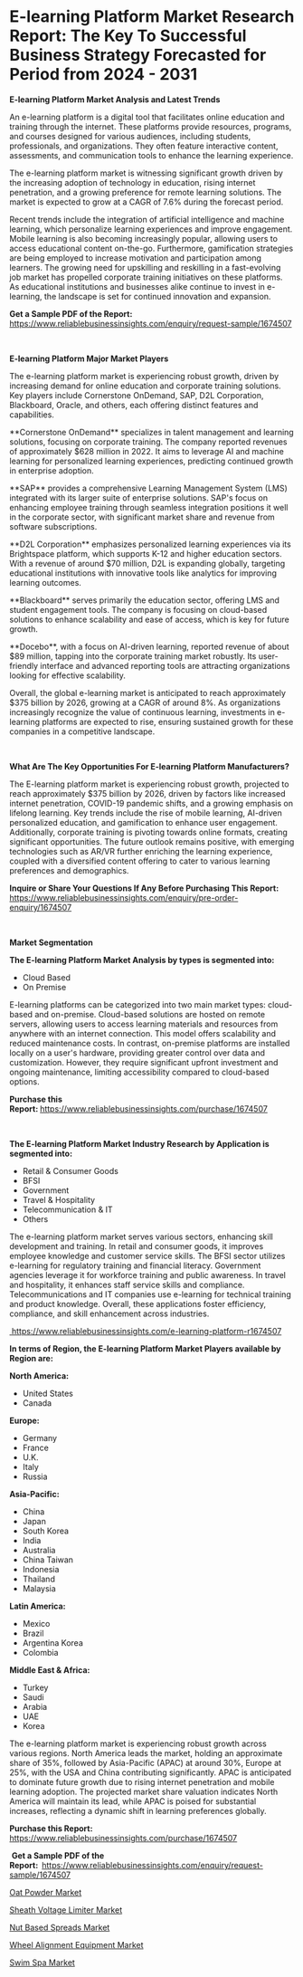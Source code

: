 <p><h1>E-learning Platform Market Research Report: The Key To Successful Business Strategy Forecasted for Period from 2024 - 2031</h1></p><p><strong>E-learning Platform Market Analysis and Latest Trends</strong></p>
<p><p>An e-learning platform is a digital tool that facilitates online education and training through the internet. These platforms provide resources, programs, and courses designed for various audiences, including students, professionals, and organizations. They often feature interactive content, assessments, and communication tools to enhance the learning experience.</p><p>The e-learning platform market is witnessing significant growth driven by the increasing adoption of technology in education, rising internet penetration, and a growing preference for remote learning solutions. The market is expected to grow at a CAGR of 7.6% during the forecast period. </p><p>Recent trends include the integration of artificial intelligence and machine learning, which personalize learning experiences and improve engagement. Mobile learning is also becoming increasingly popular, allowing users to access educational content on-the-go. Furthermore, gamification strategies are being employed to increase motivation and participation among learners. The growing need for upskilling and reskilling in a fast-evolving job market has propelled corporate training initiatives on these platforms. As educational institutions and businesses alike continue to invest in e-learning, the landscape is set for continued innovation and expansion.</p></p>
<p><strong>Get a Sample PDF of the Report:&nbsp;</strong> <a href="https://www.reliablebusinessinsights.com/enquiry/request-sample/1674507?utm_campaign=41&utm_medium=2&utm_source=Github&utm_content=ia&utm_term=10102024&utm_id=e-learning-platform">https://www.reliablebusinessinsights.com/enquiry/request-sample/1674507</a></p>
<p>&nbsp;</p>
<p><strong>E-learning Platform Major Market Players</strong></p>
<p><p>The e-learning platform market is experiencing robust growth, driven by increasing demand for online education and corporate training solutions. Key players include Cornerstone OnDemand, SAP, D2L Corporation, Blackboard, Oracle, and others, each offering distinct features and capabilities.</p><p>**Cornerstone OnDemand** specializes in talent management and learning solutions, focusing on corporate training. The company reported revenues of approximately $628 million in 2022. It aims to leverage AI and machine learning for personalized learning experiences, predicting continued growth in enterprise adoption.</p><p>**SAP** provides a comprehensive Learning Management System (LMS) integrated with its larger suite of enterprise solutions. SAP's focus on enhancing employee training through seamless integration positions it well in the corporate sector, with significant market share and revenue from software subscriptions.</p><p>**D2L Corporation** emphasizes personalized learning experiences via its Brightspace platform, which supports K-12 and higher education sectors. With a revenue of around $70 million, D2L is expanding globally, targeting educational institutions with innovative tools like analytics for improving learning outcomes.</p><p>**Blackboard** serves primarily the education sector, offering LMS and student engagement tools. The company is focusing on cloud-based solutions to enhance scalability and ease of access, which is key for future growth.</p><p>**Docebo**, with a focus on AI-driven learning, reported revenue of about $89 million, tapping into the corporate training market robustly. Its user-friendly interface and advanced reporting tools are attracting organizations looking for effective scalability.</p><p>Overall, the global e-learning market is anticipated to reach approximately $375 billion by 2026, growing at a CAGR of around 8%. As organizations increasingly recognize the value of continuous learning, investments in e-learning platforms are expected to rise, ensuring sustained growth for these companies in a competitive landscape.</p></p>
<p>&nbsp;</p>
<p><strong>What Are The Key Opportunities For E-learning Platform Manufacturers?</strong></p>
<p><p>The E-learning platform market is experiencing robust growth, projected to reach approximately $375 billion by 2026, driven by factors like increased internet penetration, COVID-19 pandemic shifts, and a growing emphasis on lifelong learning. Key trends include the rise of mobile learning, AI-driven personalized education, and gamification to enhance user engagement. Additionally, corporate training is pivoting towards online formats, creating significant opportunities. The future outlook remains positive, with emerging technologies such as AR/VR further enriching the learning experience, coupled with a diversified content offering to cater to various learning preferences and demographics.</p></p>
<p><strong>Inquire or Share Your Questions If Any Before Purchasing This Report:</strong> <a href="https://www.reliablebusinessinsights.com/enquiry/pre-order-enquiry/1674507?utm_campaign=41&utm_medium=2&utm_source=Github&utm_content=ia&utm_term=10102024&utm_id=e-learning-platform">https://www.reliablebusinessinsights.com/enquiry/pre-order-enquiry/1674507</a></p>
<p>&nbsp;</p>
<p><strong>Market Segmentation</strong></p>
<p><strong>The E-learning Platform Market Analysis by types is segmented into:</strong></p>
<p><ul><li>Cloud Based</li><li>On Premise</li></ul></p>
<p><p>E-learning platforms can be categorized into two main market types: cloud-based and on-premise. Cloud-based solutions are hosted on remote servers, allowing users to access learning materials and resources from anywhere with an internet connection. This model offers scalability and reduced maintenance costs. In contrast, on-premise platforms are installed locally on a user's hardware, providing greater control over data and customization. However, they require significant upfront investment and ongoing maintenance, limiting accessibility compared to cloud-based options.</p></p>
<p><strong>Purchase this Report:&nbsp;</strong><a href="https://www.reliablebusinessinsights.com/purchase/1674507?utm_campaign=41&utm_medium=2&utm_source=Github&utm_content=ia&utm_term=10102024&utm_id=e-learning-platform">https://www.reliablebusinessinsights.com/purchase/1674507</a></p>
<p>&nbsp;</p>
<p><strong>The E-learning Platform Market Industry Research by Application is segmented into:</strong></p>
<p><ul><li>Retail & Consumer Goods</li><li>BFSI</li><li>Government</li><li>Travel & Hospitality</li><li>Telecommunication & IT</li><li>Others</li></ul></p>
<p><p>The e-learning platform market serves various sectors, enhancing skill development and training. In retail and consumer goods, it improves employee knowledge and customer service skills. The BFSI sector utilizes e-learning for regulatory training and financial literacy. Government agencies leverage it for workforce training and public awareness. In travel and hospitality, it enhances staff service skills and compliance. Telecommunications and IT companies use e-learning for technical training and product knowledge. Overall, these applications foster efficiency, compliance, and skill enhancement across industries.</p></p>
<p><a href="https://www.reliablebusinessinsights.com/e-learning-platform-r1674507?utm_campaign=41&utm_medium=2&utm_source=Github&utm_content=ia&utm_term=10102024&utm_id=e-learning-platform">&nbsp;https://www.reliablebusinessinsights.com/e-learning-platform-r1674507</a></p>
<p><strong>In terms of Region, the E-learning Platform Market Players available by Region are:</strong></p>
<p>
    <p> <strong> North America: </strong>
        <ul>
            <li>United States</li>
            <li>Canada</li>
        </ul>
        </p> 
    <p> <strong> Europe: </strong>
        <ul>
            <li>Germany</li>
            <li>France</li>
            <li>U.K.</li>
            <li>Italy</li>
            <li>Russia</li>
        </ul>
        </p> 
    <p> <strong> Asia-Pacific: </strong>
        <ul>
            <li>China</li>
            <li>Japan</li>
            <li>South Korea</li>
            <li>India</li>
            <li>Australia</li>
            <li>China Taiwan</li>
            <li>Indonesia</li>
            <li>Thailand</li>
            <li>Malaysia</li>
        </ul>
        </p> 
    <p> <strong> Latin America: </strong>
        <ul>
            <li>Mexico</li>
            <li>Brazil</li>
            <li>Argentina Korea</li>
            <li>Colombia</li>
        </ul>
        </p> 
    <p> <strong> Middle East & Africa: </strong>
        <ul>
            <li>Turkey</li>
            <li>Saudi</li>
            <li>Arabia</li>
            <li>UAE</li>
            <li>Korea</li>
        </ul>
    </p>
    </p>
<p><p>The e-learning platform market is experiencing robust growth across various regions. North America leads the market, holding an approximate share of 35%, followed by Asia-Pacific (APAC) at around 30%, Europe at 25%, with the USA and China contributing significantly. APAC is anticipated to dominate future growth due to rising internet penetration and mobile learning adoption. The projected market share valuation indicates North America will maintain its lead, while APAC is poised for substantial increases, reflecting a dynamic shift in learning preferences globally.</p></p>
<p><strong>Purchase this Report: </strong><a href="https://www.reliablebusinessinsights.com/purchase/1674507?utm_campaign=41&utm_medium=2&utm_source=Github&utm_content=ia&utm_term=10102024&utm_id=e-learning-platform">https://www.reliablebusinessinsights.com/purchase/1674507</a></p>
<p>&nbsp;<strong>Get a Sample PDF of the Report:&nbsp;&nbsp;</strong><a href="https://www.reliablebusinessinsights.com/enquiry/request-sample/1674507?utm_campaign=41&utm_medium=2&utm_source=Github&utm_content=ia&utm_term=10102024&utm_id=e-learning-platform">https://www.reliablebusinessinsights.com/enquiry/request-sample/1674507</a></p>
<p><strong></strong></p>
<p><p><a href="https://issuu.com/reportprime-2/docs/oat-powder-market-size-2030.pptx_0991aff5ef9115?utm_campaign=41&utm_medium=2&utm_source=Github&utm_content=ia&utm_term=10102024&utm_id=e-learning-platform">Oat Powder Market</a></p><p><a href="https://www.linkedin.com/pulse/sheath-voltage-limiter-market-outlook-share-analysis-growth-qidof?utm_campaign=41&utm_medium=2&utm_source=Github&utm_content=ia&utm_term=10102024&utm_id=e-learning-platform">Sheath Voltage Limiter Market</a></p><p><a href="https://issuu.com/reportprime-2/docs/nut-based-spreads-market-size-2030._3b9c9eaeaad4cc?utm_campaign=41&utm_medium=2&utm_source=Github&utm_content=ia&utm_term=10102024&utm_id=e-learning-platform">Nut Based Spreads Market</a></p><p><a href="https://github.com/WayneGriffin411/Market-Research-Report-List-1/blob/main/wheel-alignment-equipment-market.md?utm_campaign=41&utm_medium=2&utm_source=Github&utm_content=ia&utm_term=10102024&utm_id=e-learning-platform">Wheel Alignment Equipment Market</a></p><p><a href="https://www.linkedin.com/pulse/swim-spa-market-evolution-key-trends-regional-dynamics-2024-2031-gvjje?utm_campaign=41&utm_medium=2&utm_source=Github&utm_content=ia&utm_term=10102024&utm_id=e-learning-platform">Swim Spa Market</a></p></p>